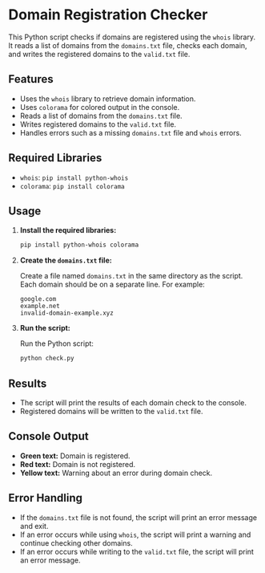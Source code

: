 # Domain Registration Checker

This Python script checks if domains are registered using the `whois` library. It reads a list of domains from the `domains.txt` file, checks each domain, and writes the registered domains to the `valid.txt` file.

## Features

* Uses the `whois` library to retrieve domain information.
* Uses `colorama` for colored output in the console.
* Reads a list of domains from the `domains.txt` file.
* Writes registered domains to the `valid.txt` file.
* Handles errors such as a missing `domains.txt` file and `whois` errors.

## Required Libraries

* `whois`: `pip install python-whois`
* `colorama`: `pip install colorama`

## Usage

1.  **Install the required libraries:**

    ```bash
    pip install python-whois colorama
    ```

2.  **Create the `domains.txt` file:**

    Create a file named `domains.txt` in the same directory as the script. Each domain should be on a separate line. For example:

    ```
    google.com
    example.net
    invalid-domain-example.xyz
    ```

3.  **Run the script:**

    Run the Python script:

    ```bash
    python check.py
    ```


## Results

* The script will print the results of each domain check to the console.
* Registered domains will be written to the `valid.txt` file.

## Console Output

* **Green text:** Domain is registered.
* **Red text:** Domain is not registered.
* **Yellow text:** Warning about an error during domain check.

## Error Handling

* If the `domains.txt` file is not found, the script will print an error message and exit.
* If an error occurs while using `whois`, the script will print a warning and continue checking other domains.
* If an error occurs while writing to the `valid.txt` file, the script will print an error message.

